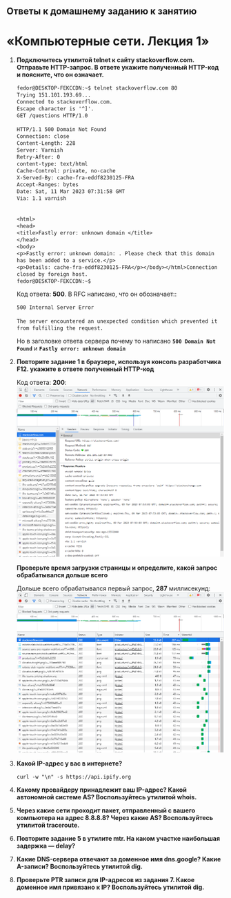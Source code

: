 ## Ответы к домашнему заданию к занятию
# «Компьютерные сети. Лекция 1»

1. **Подключитесь утилитой telnet к сайту stackoverflow.com. Отправьте HTTP-запрос. В ответе укажите полученный HTTP-код и поясните, что он означает.**
    ```
    fedor@DESKTOP-FEKCCDN:~$ telnet stackoverflow.com 80
    Trying 151.101.193.69...
    Connected to stackoverflow.com.
    Escape character is '^]'.
    GET /questions HTTP/1.0

    HTTP/1.1 500 Domain Not Found
    Connection: close
    Content-Length: 228
    Server: Varnish
    Retry-After: 0
    content-type: text/html
    Cache-Control: private, no-cache
    X-Served-By: cache-fra-eddf8230125-FRA
    Accept-Ranges: bytes
    Date: Sat, 11 Mar 2023 07:31:58 GMT
    Via: 1.1 varnish


    <html>
    <head>
    <title>Fastly error: unknown domain </title>
    </head>
    <body>
    <p>Fastly error: unknown domain: . Please check that this domain has been added to a service.</p>
    <p>Details: cache-fra-eddf8230125-FRA</p></body></html>Connection closed by foreign host.
    fedor@DESKTOP-FEKCCDN:~$
    ```
  
    Код ответа: **500**. В RFC написано, что он обозначает::
    ```
    500 Internal Server Error

    The server encountered an unexpected condition which prevented it
    from fulfilling the request.
    ```
    
    Но в заголовке ответа сервера почему то написано **`500 Domain Not Found`** и **`Fastly error: unknown domain`**
    
2. **Повторите задание 1 в браузере, используя консоль разработчика F12. укажите в ответе полученный HTTP-код**

    Код ответа: **200**:
    ![This is an image](Capture01.PNG)
    
    **Проверьте время загрузки страницы и определите, какой запрос обрабатывался дольше всего**
    
    Дольше всего обрабатывался первый запрос, **287** миллисекунд:
    ![This is an image](Capture02.PNG)

3. **Какой IP-адрес у вас в интернете?**

    ```
    curl -w "\n" -s https://api.ipify.org
    ```

4. **Какому провайдеру принадлежит ваш IP-адрес? Какой автономной системе AS? Воспользуйтесь утилитой whois.**

5. **Через какие сети проходит пакет, отправленный с вашего компьютера на адрес 8.8.8.8? Через какие AS? Воспользуйтесь утилитой traceroute.**

6. **Повторите задание 5 в утилите mtr. На каком участке наибольшая задержка — delay?**

7. **Какие DNS-сервера отвечают за доменное имя dns.google? Какие A-записи? Воспользуйтесь утилитой dig.**

8. **Проверьте PTR записи для IP-адресов из задания 7. Какое доменное имя привязано к IP? Воспользуйтесь утилитой dig.**
